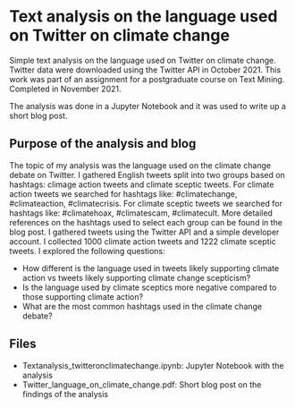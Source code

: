 # Text analysis on the language used on Twitter on climate change

Simple text analysis on the language used on Twitter on climate change. Twitter data were downloaded using the Twitter API in October 2021. This work was part of an assignment for a postgraduate course on Text Mining. Completed in November 2021.

The analysis was done in a Jupyter Notebook and it was used to write up a short blog post.

## Purpose of the analysis and blog

The topic of my analysis was the language used on the climate change debate on Twitter. I gathered English tweets split into two groups based on hashtags: climage action tweets and climate sceptic tweets. For climate action tweets we searched for hashtags like: #climatechange, #climateaction, #climatecrisis.
For climate sceptic tweets we searched for hashtags like: #climatehoax, #climatescam, #climatecult. More detailed references on the hashtags used to select each group can be found in the blog post. I gathered tweets using the Twitter API and a simple developer account. I collected 1000 climate action tweets and 1222 climate sceptic tweets. I explored the following questions:
- How different is the language used in tweets likely supporting climate action vs tweets likely supporting climate change scepticism?
- Is the language used by climate sceptics more negative compared to those supporting climate action?
- What are the most common hashtags used in the climate change debate?

## Files

- Textanalysis_twitteronclimatechange.ipynb: Jupyter Notebook with the analysis
- Twitter_language_on_climate_change.pdf: Short blog post on the findings of the analysis
